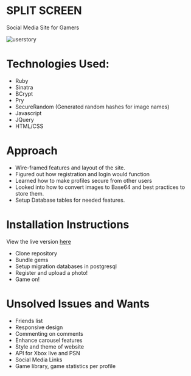 # SPLIT SCREEN
Social Media Site for Gamers

![userstory](http://jasonbratt.com/uploads/images/f1cc76464d6ed26668c6e014fcb2de06.png)

# Technologies Used:
- Ruby
- Sinatra
- BCrypt
- Pry
- SecureRandom (Generated random hashes for image names)
- Javascript
- JQuery
- HTML/CSS


# Approach
- Wire-framed features and layout of the site.
- Figured out how registration and login would function
- Learned how to make profiles secure from other users
- Looked into how to convert images to Base64 and best practices to store them.
- Setup Database tables for needed features.

# Installation Instructions
View the live version [here](http://jasonbratt.com/)
- Clone repository
- Bundle gems
- Setup migration databases in postgresql
- Register and upload a photo!
- Game on!

# Unsolved Issues and Wants
- Friends list
- Responsive design
- Commenting on comments
- Enhance carousel features
- Style and theme of website
- API for Xbox live and PSN
- Social Media Links
- Game library, game statistics per profile
